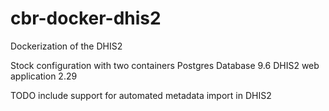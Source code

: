 # cbr-docker-dhis2
Dockerization of the DHIS2

Stock configuration with two containers
Postgres Database 9.6
DHIS2 web application 2.29


TODO
include support for automated metadata import in DHIS2
